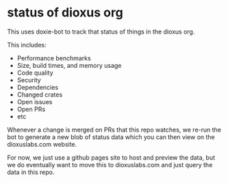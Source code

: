 # status of dioxus org

This uses doxie-bot to track that status of things in the dioxus org.

This includes:
- Performance benchmarks
- Size, build times, and memory usage
- Code quality
- Security
- Dependencies
- Changed crates
- Open issues
- Open PRs
- etc

Whenever a change is merged on PRs that this repo watches, we re-run the bot to generate a new blob of status data which you can then view on the dioxuslabs.com website.

For now, we just use a github pages site to host and preview the data, but we do eventually want to move this to dioxuslabs.com and just query the data in this repo.
